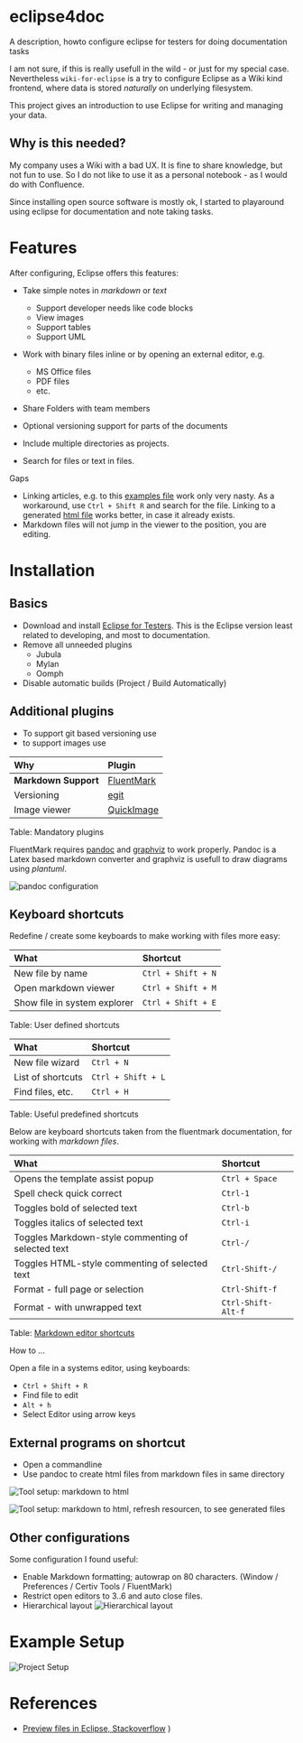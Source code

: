 # eclipse4doc
A description, howto configure eclipse for testers for doing documentation tasks

I am not sure, if this is really usefull in the wild - or just for my special case. 
Nevertheless ``wiki-for-eclipse`` is a try to configure Eclipse as a Wiki kind frontend, 
where data is stored _naturally_ on underlying filesystem.

This project gives an introduction to use Eclipse for writing and managing your data.

## Why is this needed?

My company uses a Wiki with a bad UX. It is fine to share knowledge, but not fun 
to use. So I do not like to use it as a personal notebook - as I would do with Confluence. 

Since installing open source software is mostly ok, I started to playaround using eclipse 
for documentation and note taking tasks.

# Features

After configuring, Eclipse offers this features:

  - Take simple notes in _markdown_ or _text_
    - Support developer needs like code blocks
    - View images
    - Support tables
    - Support UML
  - Work with binary files inline or by opening an external editor, e.g.
    - MS Office files
    - PDF files
    - etc.

  - Share Folders with team members
  - Optional versioning support for parts of the documents
  - Include multiple directories as projects.
  - Search for files or text in files.

Gaps

  - Linking articles, e.g. to this [examples file](examples.md) work only very nasty. 
    As a workaround, use ``Ctrl + Shift R`` and search for the file. Linking to a generated [html 
      file](examples.html) works better, in case it already exists.
  - Markdown files will not jump in the viewer to the position, you are editing.

# Installation

## Basics

- Download and install [Eclipse for Testers](https://www.eclipse.org/downloads/packages/). 
  This is the Eclipse version least related to developing, and most to documentation.
- Remove all unneeded plugins
  - Jubula
  - Mylan
  - Oomph
- Disable automatic builds (Project / Build Automatically)

## Additional plugins

- To support git based versioning use
- to support images use

|Why                 |Plugin                                                          |
|:-------------------|:---------------------------------------------------------------|
|**Markdown Support**|[FluentMark](https://marketplace.eclipse.org/content/fluentmark)| 
|Versioning          |[egit](https://www.eclipse.org/egit/)                           |
|Image viewer        |[QuickImage](https://marketplace.eclipse.org/content/quickimage)| 

Table: Mandatory plugins

FluentMark requires [pandoc](https://pandoc.org/) and [graphviz](http://www.graphviz.org/) 
to work properly. Pandoc is a Latex based markdown converter and graphviz is usefull 
to draw diagrams using _plantuml_.

![pandoc configuration](./pandoc.jpg)

## Keyboard shortcuts

Redefine / create some keyboards to make working with files more easy:

|What                        |Shortcut            |
|:---------------------------|:-------------------|
|New file by name            |``Ctrl + Shift + N``|
|Open markdown viewer        |``Ctrl + Shift + M``|
|Show file in system explorer|``Ctrl + Shift + E``|

Table: User defined shortcuts

|What             |Shortcut            |
|:----------------|:-------------------|
|New file wizard  |``Ctrl + N``        |
|List of shortcuts|``Ctrl + Shift + L``|
|Find files, etc. |``Ctrl + H``        |

Table: Useful predefined shortcuts

Below are keyboard shortcuts taken from the fluentmark documentation, for working 
with _markdown files_. 

|What                                              |Shortcut            |
|:-------------------------------------------------|:-------------------|
|Opens the template assist popup                   |``Ctrl + Space``    |
|Spell check quick correct                         |``Ctrl-1``          |
|Toggles bold of selected text                     |``Ctrl-b``          |
|Toggles italics of selected text                  |``Ctrl-i``          |
|Toggles Markdown-style commenting of selected text|``Ctrl-/``          |
|Toggles HTML-style commenting of selected text    |``Ctrl-Shift-/``    |
|Format - full page or selection                   |``Ctrl-Shift-f``    |
|Format - with unwrapped text                      |``Ctrl-Shift-Alt-f``|

Table: [Markdown editor shortcuts](https://github.com/grosenberg/fluentmark)

How  to ...

Open a file in a systems editor, using keyboards:

- ``Ctrl + Shift + R``
- Find file to edit
- ``Alt + h``
- Select Editor using arrow keys

## External programs on shortcut

- Open a commandline
- Use pandoc to create html files from markdown files in same directory

![Tool setup: markdown to html](markdown-to-html.jpg)

![Tool setup: markdown to html, refresh resourcen, to see generated files](markdown-to-html_refresh.jpg)

## Other configurations

Some configuration I found useful:

- Enable Markdown formatting; autowrap on 80 characters. (Window / Preferences / 
  Certiv Tools / FluentMark)
- Restrict open editors to 3..6 and auto close files.
- Hierarchical layout ![Hierarchical layout](hierarchical.jpg)

<!---- 
Set a dictionary in your language, German in my case (Window / Preferences / General)
--->

# Example Setup

![Project Setup](example-project-layout.jpg)

# References

- [Preview files in Eclipse, Stackoverflow](https://stackoverflow.com/questions/12321591/how-to-have-eclipse-automatically-open-preview-files-as-i-select-them-in-project)
)
